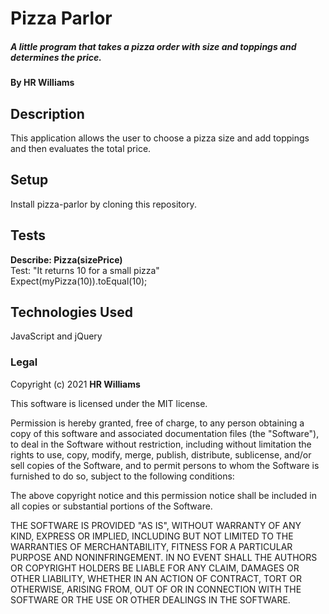 # Pizza Parlor

##### A little program that takes a pizza order with size and toppings and determines the price.

#### By HR Williams

## Description

This application allows the user to choose a pizza size and add toppings and then evaluates the total price.

## Setup

Install pizza-parlor by cloning this repository.

## Tests

**Describe: Pizza(sizePrice)** <br>
Test: "It returns 10 for a small pizza" <br>
Expect(myPizza(10)).toEqual(10);




## Technologies Used

JavaScript and jQuery


### Legal

Copyright (c) 2021 **HR Williams**

This software is licensed under the MIT license.

Permission is hereby granted, free of charge, to any person obtaining a copy
of this software and associated documentation files (the "Software"), to deal
in the Software without restriction, including without limitation the rights
to use, copy, modify, merge, publish, distribute, sublicense, and/or sell
copies of the Software, and to permit persons to whom the Software is
furnished to do so, subject to the following conditions:

The above copyright notice and this permission notice shall be included in
all copies or substantial portions of the Software.

THE SOFTWARE IS PROVIDED "AS IS", WITHOUT WARRANTY OF ANY KIND, EXPRESS OR
IMPLIED, INCLUDING BUT NOT LIMITED TO THE WARRANTIES OF MERCHANTABILITY,
FITNESS FOR A PARTICULAR PURPOSE AND NONINFRINGEMENT. IN NO EVENT SHALL THE
AUTHORS OR COPYRIGHT HOLDERS BE LIABLE FOR ANY CLAIM, DAMAGES OR OTHER
LIABILITY, WHETHER IN AN ACTION OF CONTRACT, TORT OR OTHERWISE, ARISING FROM,
OUT OF OR IN CONNECTION WITH THE SOFTWARE OR THE USE OR OTHER DEALINGS IN
THE SOFTWARE.